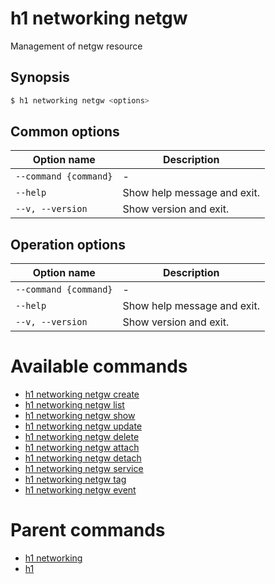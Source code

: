 
# h1 networking netgw

Management of netgw resource

## Synopsis

```bash
$ h1 networking netgw <options>
```

## Common options

| Option name               | Description                 |
| ------------------------- | --------------------------- |
| ```--command {command}``` | -                           |
| ```--help```              | Show help message and exit. |
| ```--v, --version```      | Show version and exit.      |

## Operation options

| Option name               | Description                 |
| ------------------------- | --------------------------- |
| ```--command {command}``` | -                           |
| ```--help```              | Show help message and exit. |
| ```--v, --version```      | Show version and exit.      |

# Available commands

* [h1 networking netgw create](./create/README.md)
* [h1 networking netgw list](./list/README.md)
* [h1 networking netgw show](./show/README.md)
* [h1 networking netgw update](./update/README.md)
* [h1 networking netgw delete](./delete/README.md)
* [h1 networking netgw attach](./attach/README.md)
* [h1 networking netgw detach](./detach/README.md)
* [h1 networking netgw service](./service/README.md)
* [h1 networking netgw tag](./tag/README.md)
* [h1 networking netgw event](./event/README.md)

# Parent commands

* [h1 networking](./../README.md)
* [h1](./../../README.md)
